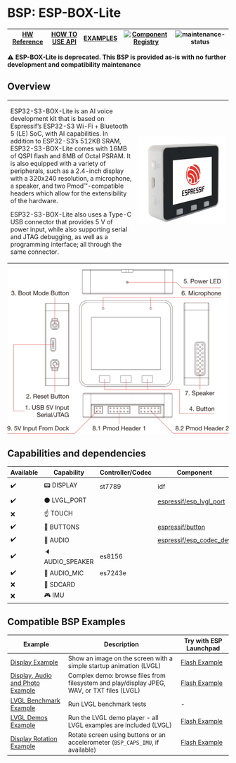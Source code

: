 # BSP: ESP-BOX-Lite

| [HW Reference](https://github.com/espressif/esp-box/tree/master/hardware) | [HOW TO USE API](API.md) | [EXAMPLES](#compatible-bsp-examples) | [![Component Registry](https://components.espressif.com/components/espressif/esp-box-lite/badge.svg)](https://components.espressif.com/components/espressif/esp-box-lite) | ![maintenance-status](https://img.shields.io/badge/maintenance-as--is-yellow.svg) |
| --- | --- | --- | --- | -- |


:warning: **ESP-BOX-Lite is deprecated. This BSP is provided as-is with no further development and compatibility maintenance**

## Overview

<table>
<tr><td>

ESP32-S3-BOX-Lite is an AI voice development kit that is based on Espressif’s ESP32-S3 Wi-Fi + Bluetooth 5 (LE) SoC, with AI capabilities. In addition to ESP32-S3’s 512KB SRAM, ESP32-S3-BOX-Lite comes with 16MB of QSPI flash and 8MB of Octal PSRAM. It is also equipped with a variety of peripherals, such as a 2.4-inch display with a 320x240 resolution, a microphone, a speaker, and two Pmod™-compatible headers which allow for the extensibility of the hardware.

ESP32-S3-BOX-Lite also uses a Type-C USB connector that provides 5 V of power input, while also supporting serial and JTAG debugging, as well as a programming interface; all through the same connector.

</td><td width="200">
  <img src="doc/esp-box-lite.webp">
</td></tr>
</table>

![image](doc/pic.png)

## Capabilities and dependencies

<div align="center">
<!-- START_DEPENDENCIES -->

|     Available    |       Capability       |Controller/Codec|                                           Component                                          |   Version  |
|------------------|------------------------|----------------|----------------------------------------------------------------------------------------------|------------|
|:heavy_check_mark:|     :pager: DISPLAY    |     st7789     |                                              idf                                             |>=4.4.5,<6.0|
|:heavy_check_mark:|:black_circle: LVGL_PORT|                |[espressif/esp_lvgl_port](https://components.espressif.com/components/espressif/esp_lvgl_port)|     ^2     |
|        :x:       |    :point_up: TOUCH    |                |                                                                                              |            |
|:heavy_check_mark:| :radio_button: BUTTONS |                |       [espressif/button](https://components.espressif.com/components/espressif/button)       |    ^2.4    |
|:heavy_check_mark:|  :musical_note: AUDIO  |                |[espressif/esp_codec_dev](https://components.espressif.com/components/espressif/esp_codec_dev)|    ~1.1    |
|:heavy_check_mark:| :speaker: AUDIO_SPEAKER|     es8156     |                                                                                              |            |
|:heavy_check_mark:| :microphone: AUDIO_MIC |     es7243e    |                                                                                              |            |
|        :x:       |  :floppy_disk: SDCARD  |                |                                                                                              |            |
|        :x:       |    :video_game: IMU    |                |                                                                                              |            |

<!-- END_DEPENDENCIES -->
</div>

## Compatible BSP Examples

<div align="center">
<!-- START_EXAMPLES -->

| Example | Description | Try with ESP Launchpad |
| ------- | ----------- | ---------------------- |
| [Display Example](https://github.com/espressif/esp-bsp/tree/master/examples/display) | Show an image on the screen with a simple startup animation (LVGL) | [Flash Example](https://espressif.github.io/esp-launchpad/?flashConfigURL=https://espressif.github.io/esp-bsp/config.toml&app=display-) |
| [Display, Audio and Photo Example](https://github.com/espressif/esp-bsp/tree/master/examples/display_audio_photo) | Complex demo: browse files from filesystem and play/display JPEG, WAV, or TXT files (LVGL) | [Flash Example](https://espressif.github.io/esp-launchpad/?flashConfigURL=https://espressif.github.io/esp-bsp/config.toml&app=display_audio_photo-) |
| [LVGL Benchmark Example](https://github.com/espressif/esp-bsp/tree/master/examples/display_lvgl_benchmark) | Run LVGL benchmark tests | - |
| [LVGL Demos Example](https://github.com/espressif/esp-bsp/tree/master/examples/display_lvgl_demos) | Run the LVGL demo player - all LVGL examples are included (LVGL) | [Flash Example](https://espressif.github.io/esp-launchpad/?flashConfigURL=https://espressif.github.io/esp-bsp/config.toml&app=display_lvgl_demos-) |
| [Display Rotation Example](https://github.com/espressif/esp-bsp/tree/master/examples/display_rotation) | Rotate screen using buttons or an accelerometer (`BSP_CAPS_IMU`, if available) | [Flash Example](https://espressif.github.io/esp-launchpad/?flashConfigURL=https://espressif.github.io/esp-bsp/config.toml&app=display_rotation-) |

<!-- END_EXAMPLES -->
</div>

<!-- START_BENCHMARK -->
<!-- END_BENCHMARK -->
